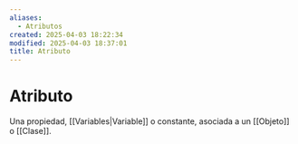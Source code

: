 ```yaml
---
aliases:
  - Atributos
created: 2025-04-03 18:22:34
modified: 2025-04-03 18:37:01
title: Atributo
---
```


# Atributo

Una propiedad, [[Variables|Variable]] o constante, asociada a un [[Objeto]] o [[Clase]].

